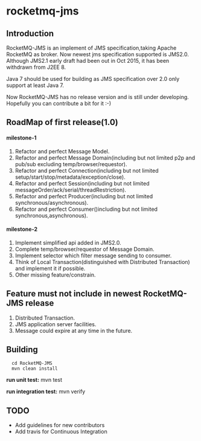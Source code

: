 # rocketmq-jms

## Introduction
RocketMQ-JMS is an implement of JMS specification,taking Apache RocketMQ as broker.
Now newest jms specification supported is JMS2.0. 
Although JMS2.1 early draft had been out in Oct 2015, it has been withdrawn from J2EE 8.   

Java 7 should be used for building as JMS specification over 2.0 only support at least Java 7.

Now RocketMQ-JMS has no release version and is still under developing. Hopefully you can contribute a bit for it :-)

## RoadMap of first release(1.0)
  #### milestone-1
  1. Refactor and perfect Message Model.
  2. Refactor and perfect Message Domain(including but not limited p2p and pub/sub excluding temp/browser/requestor). 
  3. Refactor and perfect Connection(including but not limited setup/start/stop/metadata/exception/close).
  4. Refactor and perfect Session(including but not limited messageOrder/ack/serial/threadRestriction).
  5. Refactor and perfect Producer(including but not limited synchronous/asynchronous).
  6. Refactor and perfect Consumer()including but not limited synchronous,asynchronous).

  #### milestone-2
  1. Implement simplified api added in JMS2.0. 
  2. Complete temp/browser/requestor of Message Domain.
  3. Implement selector which filter message sending to consumer.
  4. Think of Local Transaction(distinguished with Distributed Transaction) and implement it if possible.
  5. Other missing feature/constrain.
  
## Feature must not include in newest RocketMQ-JMS release 
  1. Distributed Transaction.
  2. JMS application server facilities.
  3. Message could expire at any time in the future.
  

## Building
````
  cd RocketMQ-JMS   
  mvn clean install  
  ````  
  **run unit test:**  mvn test    
  
  **run integration test:**  mvn verify
  
## TODO
* Add guidelines for new contributors
* Add travis for Continuous Integration
